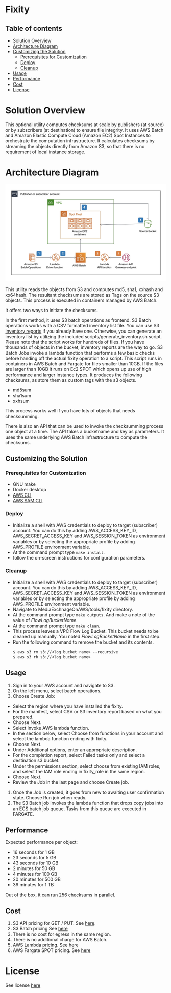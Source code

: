 # Fixity

## Table of contents

- [Solution Overview](#solution-overview)
- [Architecture Diagram](#architecture-diagram)
- [Customizing the Solution](#customizing-the-solution)
  - [Prerequisites for Customization](#prerequisites-for-customization)
  - [Deploy](#deploy)
  - [Cleanup](#cleanup)
- [Usage](#usage)
- [Performance](#performance)
- [Cost](#cost)
- [License](#license)

<a name="solution-overview"></a>
# Solution Overview
This optional utility computes checksums at scale by publishers (at source) or by subscribers (at destination) to ensure file integrity. It uses AWS Batch and Amazon Elastic Compute Cloud (Amazon EC2) Spot Instances to orchestrate the computation infrastructure. It calculates checksums by streaming the objects directly from Amazon S3, so that there is no requirement of local instance storage.

<a name="architecture-diagram"></a>
# Architecture Diagram
![Architecture](images/fixity.jpeg)

This utility reads the objects from S3 and computes md5, sha1, xxhash and xx64hash. The resultant checksums are stored as Tags on the source S3 objects. This process is executed in containers managed by AWS Batch.

It offers two ways to initiate the checksums.

In the first method, it uses S3 batch operations as frontend. S3 Batch operations works with a CSV formatted inventory list file. You can use S3 [inventory reports](https://docs.aws.amazon.com/AmazonS3/latest/userguide/storage-inventory.html) if you already have one. Otherwise, you can generate an inventory list by utilizing the included scripts/generate_inventory.sh script. Please note that the script works for hundreds of files. If you have thousands of objects in the bucket, inventory reports are the way to go. S3 Batch Jobs invoke a lambda function that performs a few basic checks before handing off the actual fixity operation to a script. This script runs in containers in AWS Batch and Fargate for files smaller than 10GB. If the files are larger than 10GB it runs on Ec2 SPOT which opens up use of high performance and larger instance types. It produces the following checksums, as store them as custom tags with the s3 objects.

* md5sum
* sha1sum
* xxhsum

This process works well if you have lots of objects that needs checksumming.

There is also an API that can be used to invoke the checksumming process one object at a time. The API takes a bucketname and key as parameters. It uses the same underlying AWS Batch infrastructure to compute the checksums.

<a name="customizing-the-solution"></a>
## Customizing the Solution

<a name="prerequisites-for-customization"></a>
### Prerequisites for Customization
* GNU make
* Docker desktop
* [AWS CLI](https://docs.aws.amazon.com/cli/latest/userguide/cli-chap-install.html)
* [AWS SAM CLI](https://docs.aws.amazon.com/serverless-application-model/latest/developerguide/serverless-sam-cli-install.html)

<a name="deploy"></a>
### Deploy

* Initialize a shell with AWS credentials to deploy to target (subscriber) account. You can do this by adding AWS_ACCESS_KEY_ID, AWS_SECRET_ACCESS_KEY and AWS_SESSION_TOKEN as environment variables or by selecting the appropriate profile by adding AWS_PROFILE environment variable.
* At the command prompt type `make install`.
* follow the on-screen instructions for configuration parameters.

<a name="cleanup"></a>
### Cleanup

* Initialize a shell with AWS credentials to deploy to target (subscriber) account. You can do this by adding AWS_ACCESS_KEY_ID, AWS_SECRET_ACCESS_KEY and AWS_SESSION_TOKEN as environment variables or by selecting the appropriate profile by adding AWS_PROFILE environment variable.
* Navigate to MediaExchnageOnAWS/tools/fixity directory.
* At the command prompt type `make outputs`. And make a note of the value of _FlowLogBucketName_.
* At the command prompt type `make clean`.
* This process leaves a VPC Flow Log Bucket. This bucket needs to be cleaned up manually. You noted _FlowLogBucketName_ in the first step.
* Run the following command to remove the bucket and its contents.
  ```
  $ aws s3 rm s3://<log bucket name> --recursive
  $ aws s3 rb s3://<log bucket name>
  ```

<a name="usage"></a>
## Usage

1. Sign in to your AWS account and navigate to S3.
1. On the left menu, select batch operations.
1. Choose Create Job:
  * Select the region where you have installed the fixity.
  *  For the manifest, select CSV or S3 inventory report based on what you prepared.
  *  Choose Next.
  *  Select Invoke AWS lambda function.
  *  In the section below, select Choose from functions in your account and select the lambda function ending with fixity.
  *  Choose Next.
  *  Under Additional options, enter an appropriate description.
  *  For the completion report, select Failed tasks only and select a destination s3 bucket.
  *  Under the permissions section, select choose from existing IAM roles, and select the IAM role ending in fixity_role in the same region.
  *  Choose Next.
  *  Review the Job in the last page and choose Create job.
1. Once the Job is created, it goes from new to awaiting user confirmation state. Choose Run job when ready.
1. The S3 Batch job invokes the lambda function that drops copy jobs into an ECS batch job queue. Tasks from this queue are executed in FARGATE.

<a name="performance"></a>
## Performance

Expected performance per object:

* 16 seconds for 1 GB
* 23 seconds for 5 GB
* 43 seconds for 10 GB
* 2 minutes for 50 GB
* 4 minutes for 100 GB
* 20 minutes for 500 GB
* 39 minutes for 1 TB

Out of the box, it can run 256 checksums in parallel.

<a name="cost"></a>
## Cost

1. S3 API pricing for GET / PUT. See [here](https://aws.amazon.com/s3/pricing/).
1. S3 Batch pricing See [here](https://aws.amazon.com/s3/pricing/)
1. There is no cost for egress in the same region.
1. There is no additional charge for AWS Batch.
1. AWS Lambda pricing. See [here](https://aws.amazon.com/lambda/pricing/)
1. AWS Fargate SPOT pricing. See [here](https://aws.amazon.com/fargate/pricing/)


<a name="license"></a>
# License
See license [here](https://github.com/aws-solutions/media-exchange-on-aws/blob/master/LICENSE.txt)
